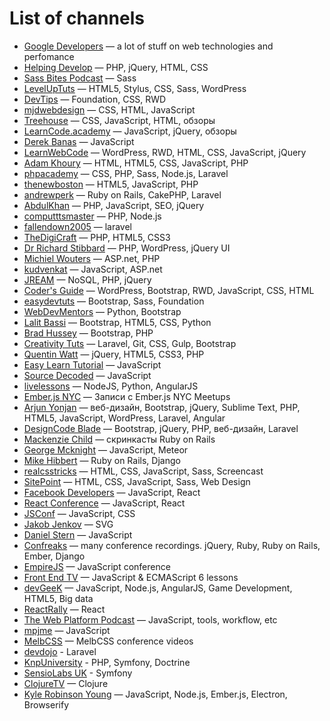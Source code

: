 # List of channels
* [Google Developers](http://www.youtube.com/user/GoogleDevelopers) — a lot of stuff on web technologies and perfomance
* [Helping Develop](http://www.youtube.com/user/TheHelpingDevelop) — PHP, jQuery, HTML, CSS
* [Sass Bites Podcast](http://www.youtube.com/user/sassbites) — Sass
* [LevelUpTuts](http://www.youtube.com/user/LevelUpTuts) — HTML5, Stylus, CSS, Sass, WordPress
* [DevTips](http://www.youtube.com/user/DevTipsForDesigners) — Foundation, CSS, RWD
* [mjdwebdesign](http://www.youtube.com/user/mjdwebdesign) — CSS, HTML, JavaScript
* [Treehouse](http://www.youtube.com/user/gotreehouse) — CSS, JavaScript, HTML, обзоры
* [LearnCode.academy](http://www.youtube.com/user/learncodeacademy) — JavaScript, jQuery, обзоры
* [Derek Banas](http://www.youtube.com/user/derekbanas) — JavaScript
* [LearnWebCode](http://www.youtube.com/user/LearnWebCode) — WordPress, RWD, HTML, CSS, JavaScript, jQuery
* [Adam Khoury](http://www.youtube.com/user/flashbuilding) — HTML, HTML5, CSS, JavaScript, PHP
* [phpacademy](http://www.youtube.com/user/phpacademy) — CSS, PHP, Sass, Node.js, Laravel
* [thenewboston](http://www.youtube.com/user/thenewboston) — HTML5, JavaScript, PHP
* [andrewperk](http://www.youtube.com/user/andrewperk) — Ruby on Rails, CakePHP, Laravel
* [AbdulKhan](http://www.youtube.com/user/WaliTutorials) — PHP, JavaScript, SEO, jQuery
* [computttsmaster](http://www.youtube.com/channel/UC9O66QHVPAaxjeezBWti4uw) — PHP, Node.js
* [fallendown2005](http://www.youtube.com/user/fallendown2005) — laravel
* [TheDigiCraft](http://www.youtube.com/user/TheDigiCraft) — PHP, HTML5, CSS3
* [Dr Richard Stibbard](http://www.youtube.com/user/webinaction) — PHP, WordPress, jQuery UI
* [Michiel Wouters](http://www.youtube.com/user/Beatle87) — ASP.net, PHP
* [kudvenkat](http://www.youtube.com/user/kudvenkat) — JavaScript, ASP.net
* [JREAM](http://www.youtube.com/user/JREAMdesign) — NoSQL, PHP, jQuery
* [Coder's Guide](http://www.youtube.com/user/CodersGuide) — WordPress, Bootstrap, RWD, JavaScript, CSS, HTML
* [easydevtuts](http://www.youtube.com/user/easydevtuts) — Bootstrap, Sass, Foundation
* [WebDevMentors](http://www.youtube.com/user/webdevmentors) — Python, Bootstrap
* [Lalit Bassi](http://www.youtube.com/user/wiredwiki) — Bootstrap, HTML5, CSS, Python
* [Brad Hussey](http://www.youtube.com/user/hussey17) — Bootstrap, PHP
* [Creativity Tuts](http://www.youtube.com/user/Creativitytuts) — Laravel, Git, CSS, Gulp, Bootstrap
* [Quentin Watt](http://www.youtube.com/user/QuentinWatt) — jQuery, HTML5, CSS3, PHP
* [Easy Learn Tutorial](http://www.youtube.com/user/easylearntutorial) — JavaScript
* [Source Decoded](http://www.youtube.com/channel/UCl0hPcsUmeld49qmWWSQKOg) — JavaScript
* [livelessons](http://www.youtube.com/user/livelessons) — NodeJS, Python, AngularJS
* [Ember.js NYC](https://www.youtube.com/user/EmberNYC) — Записи с Ember.js NYC Meetups
* [Arjun Yonjan](https://www.youtube.com/user/YonjanArjun) — веб-дизайн, Bootstrap, jQuery, Sublime Text, PHP, HTML5, JavaScript, WordPress, Laravel, Angular
* [DesignCode Blade](https://www.youtube.com/channel/UCOL9ZxzRX9lIvOliY_oz0Ng) — Bootstrap, jQuery, PHP, веб-дизайн, Laravel
* [Mackenzie Child](https://www.youtube.com/user/mackenziechild) — скринкасты Ruby on Rails
* [George Mcknight](https://www.youtube.com/user/geomck1967) — JavaScript, Meteor
* [Mike Hibbert](https://www.youtube.com/user/MickeySoFine1972) — Ruby on Rails, Django
* [realcsstricks](http://www.youtube.com/user/realcsstricks) — HTML, CSS, JavaScript, Sass, Screencast
* [SitePoint](https://www.youtube.com/user/SitePoint) — HTML, CSS, JavaScript, Sass, Web Design
* [Facebook Developers](https://www.youtube.com/user/FacebookDevelopers) — JavaScript, React
* [React Conference](https://www.youtube.com/user/reactconf) — JavaScript, React
* [JSConf](https://www.youtube.com/user/jsconfeu) — JavaScript, CSS
* [Jakob Jenkov](https://www.youtube.com/user/jjenkov) — SVG
* [Daniel Stern](https://www.youtube.com/channel/UC5ohWghqu1C7bYAq_IDBkIw/featured) — JavaScript
* [Confreaks](https://www.youtube.com/channel/UCWnPjmqvljcafA0z2U1fwKQ) — many conference recordings. jQuery, Ruby, Ruby on Rails, Ember, Django
* [EmpireJS](https://www.youtube.com/channel/UCSTVaGXDcyRhxm_9Bgw0SBg) — JavaScript conference
* [Front End TV](https://www.youtube.com/channel/UCztRO4rG71uxuR-Tpf_biww) — JavaScript & ECMAScript 6 lessons
* [devGeeK](https://www.youtube.com/channel/UCr-L1s1pBkA5TsaWZsCplOA) — JavaScript, Node.js, AngularJS, Game Development, HTML5, Big data
* [ReactRally](https://www.youtube.com/channel/UCXBhQ05nu3L1abBUGeQ0ahw) — React
* [The Web Platform Podcast](https://www.youtube.com/channel/UCjz3j22CyBpy6Qk5SL6UwcQ) — JavaScript, tools, workflow, etc
* [mpjme](https://www.youtube.com/channel/UCO1cgjhGzsSYb1rsB4bFe4Q) — JavaScript
* [MelbCSS](https://www.youtube.com/channel/UCIpyTmd8_cCk26yzBaTIhUQ) — MelbCSS conference videos
* [devdojo](https://www.youtube.com/user/devdojo) - Laravel
* [KnpUniversity](https://www.youtube.com/user/KnpUniversity) - PHP, Symfony, Doctrine
* [SensioLabs UK](https://www.youtube.com/channel/UC69McIXo4i4csNRz144GVkQ) - Symfony
* [ClojureTV](https://www.youtube.com/user/ClojureTV/) — Clojure
* [Kyle Robinson Young](https://www.youtube.com/channel/UCpqYfSWEcyBGorRGvPsHkgg) — JavaScript, Node.js, Ember.js, Electron, Browserify
